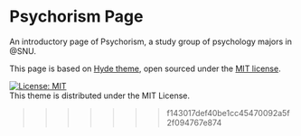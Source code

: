 # Psychorism Page

An introductory page of Psychorism, a study group of psychology majors in @SNU.

This page is based on [Hyde theme](https://github.com/poole/hyde), open sourced under the [MIT license](LICENSE.md).

[![License: MIT](https://img.shields.io/badge/License-MIT-yellow.svg)](https://opensource.org/licenses/MIT)  
This theme is distributed under the MIT License.
>>>>>>> f143017def40be1cc45470092a5f2f094767e874